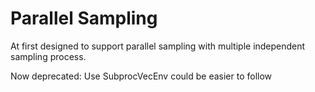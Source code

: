 # Parallel Sampling

At first designed to support parallel sampling with multiple independent sampling process.

Now deprecated: Use SubprocVecEnv could be easier to follow